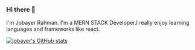 ### Hi there 👋

I'm Jobayer Rahman. I'm a MERN STACK Developer.I really enjoy learning languages and frameworks like react.

[![jobayer's GitHub stats](https://github-readme-stats.vercel.app/api?username=jobayercse71)](https://github.com/anuraghazra/github-readme-stats)

